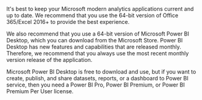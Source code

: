 It's best to keep your Microsoft modern analytics applications current and up to date. We recommend that you use the 64-bit version of Office 365/Excel 2016+ to provide the best experience.

We also recommend that you use a 64-bit version of Microsoft Power BI Desktop, which you can download from the Microsoft Store. Power BI Desktop has new features and capabilities that are released monthly. Therefore, we recommend that you always use the most recent monthly version release of the application.

Microsoft Power BI Desktop is free to download and use, but if you want to create, publish, and share datasets, reports, or a dashboard to Power BI service, then you need a Power BI Pro, Power BI Premium, or Power BI Premium Per User license.
